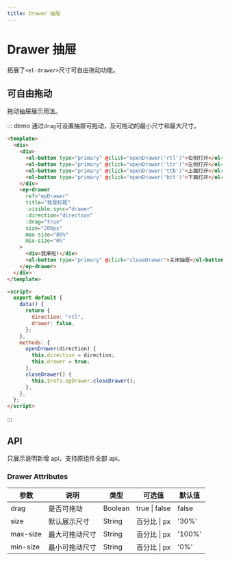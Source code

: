 ```yaml
---
title: Drawer 抽屉
---
```


# Drawer 抽屉

拓展了`<el-drawer>`尺寸可自由拖动功能。

## 可自由拖动

拖动抽屉展示用法。

::: demo 通过`drag`可设置抽屉可拖动，及可拖动的最小尺寸和最大尺寸。

```html
<template>
  <div>
    <div>
      <el-button type="primary" @click="openDrawer('rtl')">右侧打开</el-button>
      <el-button type="primary" @click="openDrawer('ltr')">左侧打开</el-button>
      <el-button type="primary" @click="openDrawer('ttb')">上面打开</el-button>
      <el-button type="primary" @click="openDrawer('btt')">下面打开</el-button>
    </div>
    <ep-drawer
      ref="epDrawer"
      title="我是标题"
      :visible.sync="drawer"
      :direction="direction"
      :drag="true"
      size="200px"
      max-size="80%"
      mix-size="0%"
    >
      <div>我来啦!</div>
      <el-button type="primary" @click="closeDrawer">关闭抽屉</el-button>
    </ep-drawer>
  </div>
</template>

<script>
  export default {
    data() {
      return {
        direction: "rtl",
        drawer: false,
      };
    },
    methods: {
      openDrawer(direction) {
        this.direction = direction;
        this.drawer = true;
      },
      closeDrawer() {
        this.$refs.epDrawer.closeDrawer();
      },
    },
  };
</script>
```

:::

## API

只展示说明新增 api，支持原组件全部 api。

### Drawer Attributes

| 参数     | 说明           | 类型    | 可选值        | 默认值 |
| -------- | -------------- | ------- | ------------- | ------ |
| drag     | 是否可拖动     | Boolean | true \| false | false  |
| size     | 默认展示尺寸   | String  | 百分比 \| px  | '30%'  |
| max-size | 最大可拖动尺寸 | String  | 百分比 \| px  | '100%' |
| min-size | 最小可拖动尺寸 | String  | 百分比 \| px  | '0%'   |

